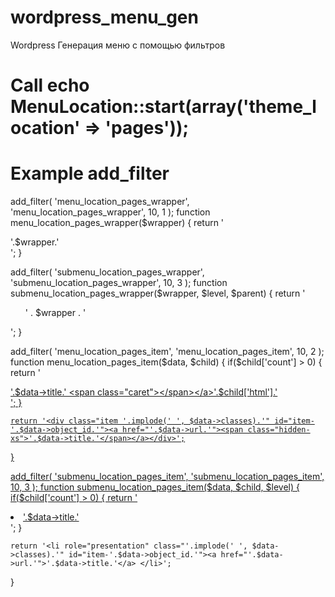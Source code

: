 # wordpress_menu_gen
Wordpress Генерация меню с помощью фильтров

# Call echo MenuLocation::start(array('theme_location' => 'pages'));
# Example add_filter
add_filter( 'menu_location_pages_wrapper', 'menu_location_pages_wrapper', 10, 1 );
function menu_location_pages_wrapper($wrapper) {
    return '<div class="links">'.$wrapper.'</div>';
}


add_filter( 'submenu_location_pages_wrapper', 'submenu_location_pages_wrapper', 10, 3 );
function submenu_location_pages_wrapper($wrapper, $level, $parent) {
    return '<ul class="dropdown-menu submenu-'.$level.'" id="parent-'.$parent->object_id.'">' . $wrapper . '</ul>';
}


add_filter( 'menu_location_pages_item', 'menu_location_pages_item', 10, 2 );
function menu_location_pages_item($data, $child) {
    if($child['count'] > 0) {
        return '<div class="item '.implode(' ', $data->classes).' dropdown" id="item-'.$data->object_id.'"><a role="button" data-toggle="dropdown" data-target="parent-'.$data->ID.'" href="'.$data->url.'" class="dropdown-toggle">'.$data->title.' <span class="caret"></span></a>'.$child['html'].'</div>';
    }

    return '<div class="item '.implode(' ', $data->classes).'" id="item-'.$data->object_id.'"><a href="'.$data->url.'"><span class="hidden-xs">'.$data->title.'</span></a></div>';
}


add_filter( 'submenu_location_pages_item', 'submenu_location_pages_item', 10, 3 );
function submenu_location_pages_item($data, $child, $level) {
    if($child['count'] > 0) {
        return '<li role="presentation" class="'.implode(' ', $data->classes).'" id="item-'.$data->object_id.'"><a href="'.$data->url.'">'.$data->title.'</a> </li>';
    }

    return '<li role="presentation" class="'.implode(' ', $data->classes).'" id="item-'.$data->object_id.'"><a href="'.$data->url.'">'.$data->title.'</a> </li>';
}
